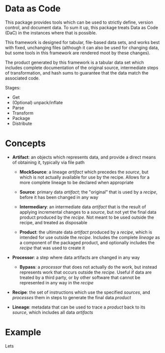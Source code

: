 # Data as Code

This package provides tools which can be used to strictly define, version control,
and document data. To sum it up, this package treats Data as Code (DaC) in the
instances where that is possible.

This framework is designed for tabular, file-based data sets, and works best with
fixed, unchanging files (although it can also be used for changing data, but some
tools in this framework are rendered moot by these changes).

The product generated by this framework is a tabular data set which includes
complete documentation of the original source, intermediate steps of transformation,
and hash sums to guarantee that the data match the associated code.


Stages:
 - Get
 - (Optional) unpack/inflate
 - Parse
 - Transform
 - Package
 - Distribute


# Concepts

 - **Artifact**: an objects which represents data, and provide a direct means of
    obtaining it, typically via file path

     - **MockSource**: a lineage *artifact* which precedes the *source*, but
        which is not actually available for use by the recipe. Allows for a more
        complete lineage to be declared when appropriate

     - **Source**: primary data *artifact*; the "original" that is used by a
        *recipe*, before it has been changed in any way
     
     - **Intermediary**: an intermediate data *artifact* that is the result of
        applying incremental changes to a *source*, but not yet the final data
        product produced by the *recipe*. Not meant to be used outside the
        recipe, and treated as disposable
     
     - **Product**: the ultimate data *artifact* produced by a *recipe*, which is
        intended for use outside the *recipe*. Includes the complete *lineage*
        as a component of the packaged product, and optionally includes the
        *recipe* that was used to create it 

 - **Processor**: a step where data artifacts are changed in any way
 
    - **Bypass**: a *processor* that does not actually do the work, but instead
        represents work that occurs outside the *recipe*. Useful if data are
        treated by a third party, or by other software that cannot be
        represented in any way in the *recipe*

 - **Recipe**: the set of instructions which use the specified *sources*, and
    *processes* them in steps to generate the final data *product*
 
 - **Lineage**: metadata that can be used to trace a *product* back to its
    *source*, which includes all data *artifacts*


# Example

Lets 

```python

```